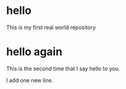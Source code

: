 # hello
This is my first real world repository

# hello again
This is the second time that I say hello to you.

I add one new line.

